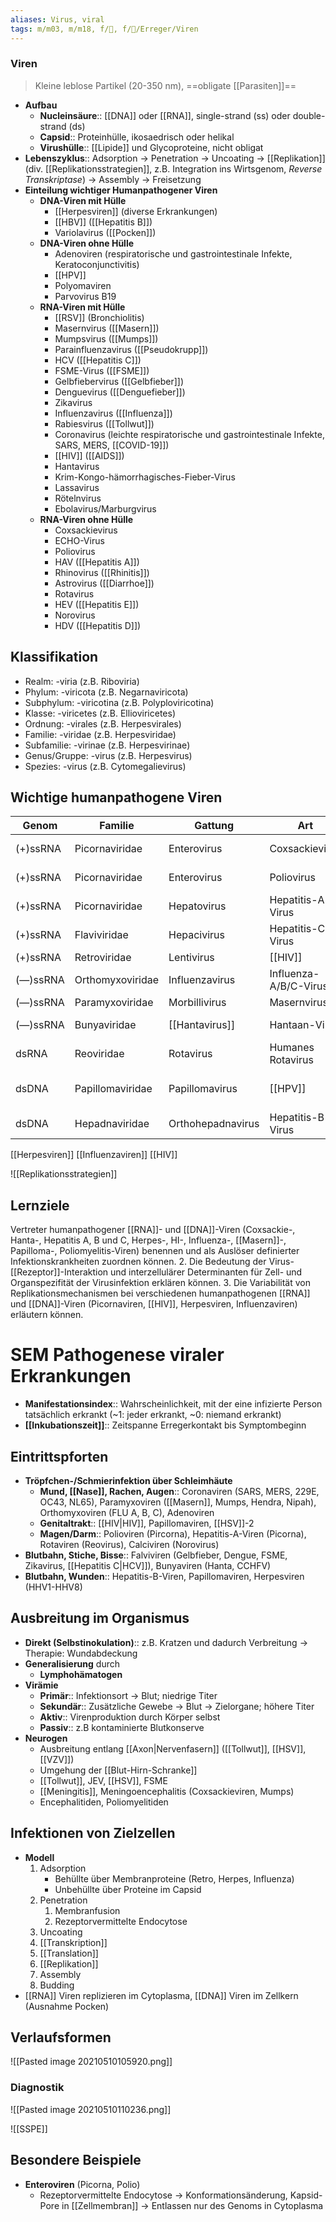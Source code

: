 ```yaml
---
aliases: Virus, viral
tags: m/m03, m/m18, f/🦠, f/🦠/Erreger/Viren
---
```

### Viren
> Kleine leblose Partikel (20-350 nm), ==obligate [[Parasiten]]==
- **Aufbau**
	- **Nucleinsäure**:: [[DNA]] oder [[RNA]], single-strand (ss) oder double-strand (ds)
	- **Capsid**:: Proteinhülle, ikosaedrisch oder helikal
	- **Virushülle**:: [[Lipide]] und Glycoproteine, nicht obligat
- **Lebenszyklus**:: Adsorption → Penetration → Uncoating → [[Replikation]] (div. [[Replikationsstrategien]], z.B. Integration ins Wirtsgenom, *Reverse Transkriptase*) → Assembly → Freisetzung
- **Einteilung wichtiger Humanpathogener Viren**
	- **DNA-Viren mit Hülle**
		- [[Herpesviren]] (diverse Erkrankungen)
		- [[HBV]] ([[Hepatitis B]])
		- Variolavirus ([[Pocken]])
	- **DNA-Viren ohne Hülle**
		- Adenoviren (respiratorische und gastrointestinale Infekte, Keratoconjunctivitis)
		- [[HPV]]
		- Polyomaviren
		- Parvovirus B19
	- **RNA-Viren mit Hülle**
		- [[RSV]] (Bronchiolitis)
		- Masernvirus ([[Masern]])
		- Mumpsvirus ([[Mumps]])
		- Parainfluenzavirus ([[Pseudokrupp]])
		- HCV ([[Hepatitis C]])
		- FSME-Virus ([[FSME]])
		- Gelbfiebervirus ([[Gelbfieber]])
		- Denguevirus ([[Denguefieber]])
		- Zikavirus
		- Influenzavirus ([[Influenza]])
		- Rabiesvirus ([[Tollwut]])
		- Coronavirus (leichte respiratorische und gastrointestinale Infekte, SARS, MERS, [[COVID-19]])
		- [[HIV]] ([[AIDS]])
		- Hantavirus
		- Krim-Kongo-hämorrhagisches-Fieber-Virus
		- Lassavirus
		- Rötelnvirus
		- Ebolavirus/Marburgvirus
	- **RNA-Viren ohne Hülle**
		- Coxsackievirus
		- ECHO-Virus
		- Poliovirus
		- HAV ([[Hepatitis A]])
		- Rhinovirus ([[Rhinitis]])
		- Astrovirus ([[Diarrhoe]])
		- Rotavirus
		- HEV ([[Hepatitis E]])
		- Norovirus
		- HDV ([[Hepatitis D]])


## Klassifikation
- Realm: -viria (z.B. Riboviria)
- Phylum: -viricota (z.B. Negarnaviricota)
- Subphylum: -viricotina (z.B. Polyploviricotina)
- Klasse: -viricetes (z.B. Ellioviricetes)
- Ordnung: -virales (z.B. Herpesvirales)
- Familie: -viridae (z.B. Herpesviridae)
- Subfamilie: -virinae (z.B. Herpesvirinae)
- Genus/Gruppe: -virus (z.B. Herpesvirus)
- Spezies: -virus (z.B. Cytomegalievirus)

## Wichtige humanpathogene Viren
Genom|Familie|Gattung|Art|Erkrankung
-|-|-|-|-
(+)ssRNA|Picornaviridae|Enterovirus|Coxsackievirus|enterale, resp., kardiale Infekt.
(+)ssRNA|Picornaviridae|Enterovirus|Poliovirus|enterale Infekt., Poliomyelitis
(+)ssRNA|Picornaviridae|Hepatovirus|Hepatitis-A-Virus|Akute [[Hepatitis]]
(+)ssRNA|Flaviviridae|Hepacivirus|Hepatitis-C-Virus|Akute [[Hepatitis]] + Chronifikation
(+)ssRNA|Retroviridae|Lentivirus|[[HIV]]|[[AIDS]]
(—)ssRNA|Orthomyxoviridae|Influenzavirus|Influenza-A/B/C-Virus|Influenza/Grippe
(—)ssRNA|Paramyxoviridae|Morbillivirus|Masernvirus|[[Masern]]
(—)ssRNA|Bunyaviridae|[[Hantavirus]]|Hantaan-Virus|Hämorrhagisches [[Fieber]], [[Nephritis]]
dsRNA|Reoviridae|Rotavirus|Humanes Rotavirus|
dsDNA|Papillomaviridae|Papillomavirus|[[HPV]]|Warzen, [[Cervix]]-/Anal-/Mund-Karzinom
dsDNA|Hepadnaviridae|Orthohepadnavirus|Hepatitis-B-Virus|Akute [[Hepatitis]] + Chronifikation

[[Herpesviren]]
[[Influenzaviren]]
[[HIV]]


![[Replikationsstrategien]]


## Lernziele
Vertreter humanpathogener [[RNA]]- und [[DNA]]-Viren (Coxsackie-, Hanta-, Hepatitis A, B und C, Herpes-, HI-, Influenza-, [[Masern]]-, Papilloma-, Poliomyelitis-Viren) benennen und als Auslöser definierter Infektionskrankheiten zuordnen können. 2. Die Bedeutung der Virus-[[Rezeptor]]-Interaktion und interzellulärer Determinanten für Zell- und Organspezifität der Virusinfektion erklären können. 3. Die Variabilität von Replikationsmechanismen bei verschiedenen humanpathogenen [[RNA]] und [[DNA]]-Viren (Picornaviren, [[HIV]], Herpesviren, Influenzaviren) erläutern können.

# SEM Pathogenese viraler Erkrankungen

- **Manifestationsindex**:: Wahrscheinlichkeit, mit der eine infizierte Person tatsächlich erkrankt (~1: jeder erkrankt, ~0: niemand erkrankt)
- **[[Inkubationszeit]]**:: Zeitspanne Erregerkontakt bis Symptombeginn

## Eintrittspforten
- **Tröpfchen-/Schmierinfektion über Schleimhäute**
	- **Mund, [[Nase]], Rachen, Augen**:: Coronaviren (SARS, MERS, 229E, OC43, NL65), Paramyxoviren ([[Masern]], Mumps, Hendra, Nipah), Orthomyxoviren (FLU A, B, C), Adenoviren
	- **Genitaltrakt**:: [[HIV|HIV]], Papillomaviren, [[HSV]]-2
	- **Magen/Darm**:: Polioviren (Pircorna), Hepatitis-A-Viren (Picorna), Rotaviren (Reovirus), Calciviren (Norovirus)
- **Blutbahn, Stiche, Bisse**:: Falviviren (Gelbfieber, Dengue, FSME, Zikavirus, [[Hepatitis C|HCV]]), Bunyaviren (Hanta, CCHFV)
- **Blutbahn, Wunden**:: Hepatitis-B-Viren, Papillomaviren, Herpesviren (HHV1-HHV8)

## Ausbreitung im Organismus
- **Direkt (Selbstinokulation)**:: z.B. Kratzen und dadurch Verbreitung → Therapie: Wundabdeckung
- **Generalisierung** durch
	- **Lymphohämatogen**
- **Virämie**
	- **Primär**:: Infektionsort → Blut; niedrige Titer
	- **Sekundär**:: Zusätzliche Gewebe → Blut → Zielorgane; höhere Titer
	- **Aktiv**:: Virenproduktion durch Körper selbst
	- **Passiv**:: z.B kontaminierte Blutkonserve
- **Neurogen**
	- Ausbreitung entlang [[Axon|Nervenfasern]] ([[Tollwut]], [[HSV]], [[VZV]])
	- Umgehung der [[Blut-Hirn-Schranke]]
	- [[Tollwut]], JEV, [[HSV]], FSME
	- [[Meningitis]], Meningoencephalitis (Coxsackieviren, Mumps)
	- Encephalitiden, Poliomyelitiden

## Infektionen von Zielzellen
- **Modell**
	1. Adsorption
		- Behüllte über Membranproteine (Retro, Herpes, Influenza)
		- Unbehüllte über Proteine im Capsid
	2. Penetration
		1. Membranfusion
		2. Rezeptorvermittelte Endocytose
	3. Uncoating
	4. [[Transkription]]
	5. [[Translation]]
	6. [[Replikation]]
	7. Assembly
	8. Budding
- [[RNA]] Viren replizieren im Cytoplasma, [[DNA]] Viren im Zellkern (Ausnahme Pocken)

## Verlaufsformen
![[Pasted image 20210510105920.png]]

### Diagnostik
![[Pasted image 20210510110236.png]]

![[SSPE]]

## Besondere Beispiele
- **Enteroviren** (Picorna, Polio)
	- Rezeptorvermittelte Endocytose → Konformationsänderung, Kapsid-Pore in [[Zellmembran]] → Entlassen nur des Genoms in Cytoplasma